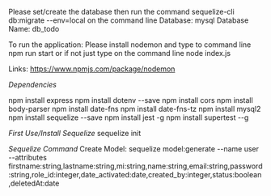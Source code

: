 Please set/create the database then run the command sequelize-cli db:migrate --env=local on the command line
Database: mysql
Database Name: db_todo

To run the application:
Please install nodemon and type to command line npm run start or if not just type on the command line node index.js


Links:
https://www.npmjs.com/package/nodemon

*Dependencies*

npm install express
npm install dotenv --save
npm install cors
npm install body-parser
npm install date-fns
npm install date-fns-tz
npm install mysql2
npm install sequelize --save
npm install jest -g
npm install supertest --g

*First Use/Install Sequelize*
sequelize init

*Sequelize Command*
Create Model:
sequelize model:generate --name user --attributes firstname:string,lastname:string,mi:string,name:string,email:string,password:string,role_id:integer,date_activated:date,created_by:integer,status:boolean,deletedAt:date
